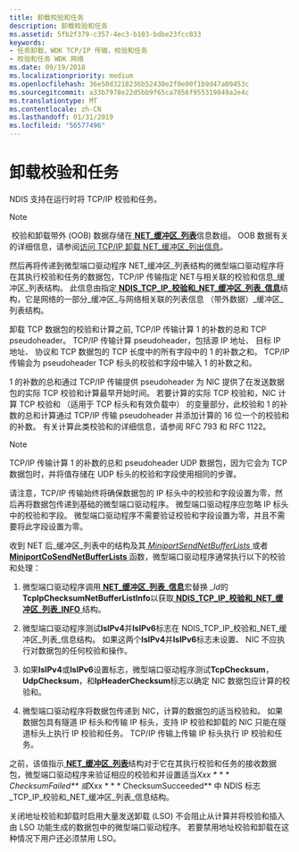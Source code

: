 ```yaml
---
title: 卸载校验和任务
description: 卸载校验和任务
ms.assetid: 5fb2f379-c357-4ec3-b103-bdbe23fcc033
keywords:
- 任务卸载，WDK TCP/IP 传输，校验和任务
- 校验和任务 WDK 网络
ms.date: 09/19/2018
ms.localizationpriority: medium
ms.openlocfilehash: 36e50d3218236b52430e2f0e00f1b9d47a09453c
ms.sourcegitcommit: a33b7978e22d5bb9f65ca7056f955319049a2e4c
ms.translationtype: MT
ms.contentlocale: zh-CN
ms.lasthandoff: 01/31/2019
ms.locfileid: "56577496"
---
```

# <a name="offloading-checksum-tasks"></a>卸载校验和任务

NDIS 支持在运行时将 TCP/IP 校验和任务。

> [!NOTE]
> 校验和卸载带外 (OOB) 数据存储在[ **NET\_缓冲区\_列表**](https://msdn.microsoft.com/library/windows/hardware/ff568388)信息数组。 OOB 数据有关的详细信息，请参阅[访问 TCP/IP 卸载 NET\_缓冲区\_列出信息](accessing-tcp-ip-offload-net-buffer-list-information.md)。

然后再将传递到微型端口驱动程序 NET\_缓冲区\_列表结构的微型端口驱动程序将在其执行校验和任务的数据包，TCP/IP 传输指定 NET与相关联的校验和信息\_缓冲区\_列表结构。 此信息由指定[ **NDIS\_TCP\_IP\_校验和\_NET\_缓冲区\_列表\_信息**](https://msdn.microsoft.com/library/windows/hardware/ff567877)结构，它是网络的一部分\_缓冲区\_与网络相关联的列表信息 （带外数据）\_缓冲区\_列表结构。

卸载 TCP 数据包的校验和计算之前, TCP/IP 传输计算 1 的补数的总和 TCP pseudoheader。 TCP/IP 传输计算 pseudoheader，包括源 IP 地址、 目标 IP 地址、 协议和 TCP 数据包的 TCP 长度中的所有字段中的 1 的补数之和。 TCP/IP 传输会为 pseudoheader TCP 标头的校验和字段中输入 1 的补数之和。

1 的补数的总和通过 TCP/IP 传输提供 pseudoheader 为 NIC 提供了在发送数据包的实际 TCP 校验和计算最早开始时间。 若要计算的实际 TCP 校验和，NIC 计算 TCP 校验和 （适用于 TCP 标头和有效负载中） 的变量部分，此校验和 1 的补数的总和计算通过 TCP/IP 传输 pseudoheader 并添加计算的 16 位一个的校验和的补数。 有关计算此类校验和的详细信息，请参阅 RFC 793 和 RFC 1122。

> [!NOTE]
> TCP/IP 传输计算 1 的补数的总和 pseudoheader UDP 数据包，因为它会为 TCP 数据包时，并将值存储在 UDP 标头的校验和字段使用相同的步骤。

请注意，TCP/IP 传输始终将确保数据包的 IP 标头中的校验和字段设置为零，然后再将数据包传递到基础的微型端口驱动程序。 微型端口驱动程序应忽略 IP 标头中的校验和字段。 微型端口驱动程序不需要验证校验和字段设置为零，并且不需要将此字段设置为零。

收到 NET 后\_缓冲区\_列表中的结构及其[ *MiniportSendNetBufferLists* ](https://msdn.microsoft.com/library/windows/hardware/ff559440)或者[ **MiniportCoSendNetBufferLists** ](https://msdn.microsoft.com/library/windows/hardware/ff559365)函数，微型端口驱动程序通常执行以下的校验和处理：

1.  微型端口驱动程序调用[ **NET\_缓冲区\_列表\_信息**](https://msdn.microsoft.com/library/windows/hardware/ff568401)宏替换 *\_Id*的**TcpIpChecksumNetBufferListInfo**以获取[ **NDIS\_TCP\_IP\_校验和\_NET\_缓冲区\_列表\_INFO** ](https://msdn.microsoft.com/library/windows/hardware/ff567877)结构。

2.  微型端口驱动程序测试**IsIPv4**并**IsIPv6**标志在 NDIS\_TCP\_IP\_校验和\_NET\_缓冲区\_列表\_信息结构。 如果这两个**IsIPv4**并**IsIPv6**标志未设置、 NIC 不应执行对数据包的任何校验和操作。

3.  如果**IsIPv4**或**IsIPv6**设置标志，微型端口驱动程序测试**TcpChecksum**， **UdpChecksum**，和**IpHeaderChecksum**标志以确定 NIC 数据包应计算的校验和。

4.  微型端口驱动程序将数据包传递到 NIC，计算的数据包的适当校验和。 如果数据包具有隧道 IP 标头和传输 IP 标头，支持 IP 校验和卸载的 NIC 只能在隧道标头上执行 IP 校验和任务。 TCP/IP 传输上传输 IP 标头执行 IP 校验和任务。

之前，该值指示[ **NET\_缓冲区\_列表**](https://msdn.microsoft.com/library/windows/hardware/ff568388)结构对于它在其执行校验和任务的接收数据包，微型端口驱动程序来验证相应的校验和并设置适当*Xxx * * * ChecksumFailed** 或*Xxx * * * ChecksumSucceeded** 中 NDIS 标志\_TCP\_IP\_校验和\_NET\_缓冲区\_列表\_信息结构。

关闭地址校验和卸载时启用大量发送卸载 (LSO) 不会阻止从计算并将校验和插入由 LSO 功能生成的数据包中的微型端口驱动程序。 若要禁用地址校验和卸载在这种情况下用户还必须禁用 LSO。

 

 





